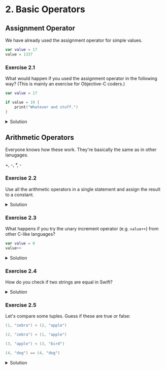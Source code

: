 
# 2. Basic Operators

## Assignment Operator

We have already used the assignment operator for simple values.

```Swift
var value = 17
value = 1337
```

### Exercise 2.1

What would happen if you used the assignment operator in the following way? (This is mainly an exercise for Objective-C coders.)

```Swift
var value = 17

if value = 19 {
    print("Whatever and stuff.")
}
```

<details>
<summary>Solution</summary>
It wouldn't compile, because the assignment operator does not result in a value, unlike in other languages, such as C and Objective-C.

This means that you also cannot "chain" assignments such as the following in Swift:
```Swift
var a: Int
var b: Int

a = b = 17
```

You'd get the following compiler error, where () means Void, or no value.

```
ERROR at line 12, col 7: cannot assign value of type '()' to type 'Int'
a = b = 17
    ~~^~~~
```
</details>

## Arithmetic Operators

Everyone knows how these work. They're basically the same as in other lanugages.

+, -, *, -

### Exercise 2.2

Use all the arithmetic operators in a single statement and assign the result to a constant.

<details>
<summary>Solution</summary>
```Swift
// Example
let result = 1 + 2 * 5 / 3 - 1337

print(result)
```
</details>

### Exercise 2.3

Append the string "Larionov" to the end of the string "Igor " and assign the resulting string to a constant. 

<details>
<summary>Solution</summary>
```Swift
let name = "Igor " + "Larionov"
print(name)
```
</details>

### Exercise 2.3

What happens if you try the unary increment operator (e.g. `value++`) from other C-like languages?

```Swift
var value = 0
value++
```
<details>
<summary>Solution</summary>
It doesn't compile, because ++ was removed in Swift 3. ++ and -- were somewhat error prone and had weird semantics that compiler people in general don't like. You will have to do this instead:
```Swift
var value = 0
value += 1
```
</details>

### Exercise 2.4

How do you check if two strings are equal in Swift?

<details>
<summary>Solution</summary>
Unlike in Objective-C or C, you can use the equality operator `==`.
```Swift
let value = "banana"
print("banana" == value)
```
</details>

### Exercise 2.5

Let's compare some tuples. Guess if these are true or false:

```Swift
(1, "zebra") < (2, "apple")

(2, "zebra") < (1, "apple")

(3, "apple") < (3, "bird")

(4, "dog") == (4, "dog")
```

<details>
<summary>Solution</summary>
```Swift
(1, "zebra") < (2, "apple") // true

(2, "zebra") < (1, "apple") // false

(3, "apple") < (3, "bird") // true

(4, "dog") == (4, "dog") // true

(4, "dog") == (4, "cat") // false

```
</details>

### Exercise TEMPLATE

Placeholder text.

<details>
<summary>Solution</summary>
```Swift

```
</details>
